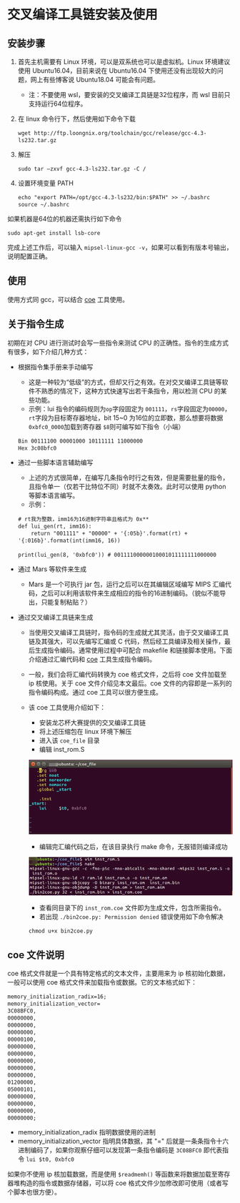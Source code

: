 # 交叉编译工具链安装及使用

## 安装步骤

1. 首先主机需要有 Linux 环境，可以是双系统也可以是虚拟机。Linux 环境建议使用 Ubuntu16.04，目前来说在 Ubuntu16.04 下使用还没有出现较大的问题，网上有些博客说 Ubuntu18.04 可能会有问题。
    - 注：不要使用 wsl，要安装的交叉编译工具链是32位程序，而 wsl 目前只支持运行64位程序。

2. 在 linux 命令行下，然后使用如下命令下载
    ```
    wget http://ftp.loongnix.org/toolchain/gcc/release/gcc-4.3-ls232.tar.gz
    ```

3. 解压
    ```
    sudo tar –zxvf gcc-4.3-ls232.tar.gz -C /
    ```

4. 设置环境变量 PATH
    ```
    echo "export PATH=/opt/gcc-4.3-ls232/bin:$PATH" >> ~/.bashrc
    source ~/.bashrc
    ```

如果机器是64位的机器还需执行如下命令
```
sudo apt-get install lsb-core 
```

完成上述工作后，可以输入 `mipsel-linux-gcc -v`，如果可以看到有版本号输出，说明配置正确。

## 使用

使用方式同 gcc，可以结合 [coe](https://github.com/bit-mips/bitmips_experiments/tree/master/tools/coe%20tool) 工具使用。

## 关于指令生成

初期在对 CPU 进行测试时会写一些指令来测试 CPU 的正确性。指令的生成方式有很多，如下介绍几种方式：

- 根据指令集手册来手动编写
    - 这是一种较为“低级”的方式，但却又行之有效。在对交叉编译工具链等软件不熟悉的情况下，这种方式快速写出若干条指令，用以检测 CPU 的某些功能。
    - 示例：lui 指令的编码规则为`op`字段固定为 `001111`，`rs`字段固定为`00000`，`rt`字段为目标寄存器地址，bit 15~0 为16位的立即数，那么想要将数据`0xbfc0_0000`加载到寄存器 `$8`则可编写如下指令（小端）
    ```
    Bin 00111100 00001000 10111111 11000000
    Hex 3c08bfc0
    ```
- 通过一些脚本语言辅助编写
    - 上述的方式很简单，在编写几条指令时行之有效，但是需要批量的指令，且指令单一（仅若干比特位不同）时就不太奏效。此时可以使用 python 等脚本语言编写。
    - 示例：
    ```
    # rt我为整数，imm16为16进制字符串且格式为 0x**
    def lui_gen(rt, imm16):
        return "001111" + "00000" + '{:05b}'.format(rt) + '{:016b}'.format(int(imm16, 16))

    print(lui_gen(8, '0xbfc0')) # 00111100000010001011111111000000
    ```

- 通过 Mars 等软件来生成
    - Mars 是一个可执行 jar 包，运行之后可以在其编辑区域编写 MIPS 汇编代码，之后可以利用该软件来生成相应的指令的16进制编码。（貌似不能导出，只能复制粘贴？）

- 通过交叉编译工具链来生成
    - 当使用交叉编译工具链时，指令码的生成就尤其灵活，由于交叉编译工具链及其强大，可以先编写汇编或 C 代码，然后经工具编译及相关操作，最后生成指令编码。通常使用过程中可配合 makefile 和链接脚本使用。下面介绍通过汇编代码和 [coe](https://github.com/bit-mips/bitmips_experiments/tree/master/tools/coe%20tool) 工具生成指令编码。
    - 一般，我们会将汇编代码转换为 coe 格式文件，之后将 coe 文件加载至 ip 核使用。关于 coe 文件介绍见本文最后。coe 文件的内容即是一系列的指令编码构成。通过 coe 工具可以很方便生成。
    - 该 coe 工具使用介绍如下：
        - 安装龙芯杯大赛提供的交叉编译工具链
        - 将上述压缩包在 linux 环境下解压
        - 进入该 `coe_file` 目录
        - 编辑 inst_rom.S

        ![](../img/others/p1.png)
        
        - 编辑完汇编代码之后，在该目录执行 make 命令，无报错则编译成功
        
        ![](../img/others/p2.png)
        
        - 查看同目录下的 `inst_rom.coe` 文件即为生成文件，包含所需指令。
        - 若出现 `./bin2coe.py: Permission denied` 错误使用如下命令解决
        ```
        chmod u+x bin2coe.py
        ```

## coe 文件说明
coe 格式文件就是一个具有特定格式的文本文件，主要用来为 ip 核初始化数据，一般可以使用 coe 格式文件来加载指令或数据。它的文本格式如下：
```
memory_initialization_radix=16;
memory_initialization_vector=
3C08BFC0,
00000000,
00000000,
00000000,
00000100,
00000000,
00000000,
00000000,
00000000,
00000000,
01200000,
05000101,
00000000,
00000000,
00000000,
00000000;
```
- memory_initialization_radix 指明数据使用的进制
- memory_initialization_vector 指明具体数据，其 "=" 后就是一条条指令十六进制编码了，如果你观察仔细可以发现第一条指令编码是 `3C08BFC0` 即代表指令 `lui $t0, 0xbfc0`

如果你不使用 ip 核加载数据，而是使用 `$readmemh()` 等函数来将数据加载至寄存器堆构造的指令或数据存储器，可以将 coe 格式文件少加修改即可使用（或者写个脚本也很方便）。

